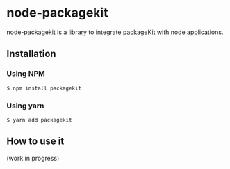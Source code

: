 # node-packagekit
node-packagekit is a library to integrate [packageKit](https://www.freedesktop.org/software/PackageKit/) with node applications.
## Installation
### Using NPM
```shell
$ npm install packagekit
```
### Using yarn
```shell 
$ yarn add packagekit
```
## How to use it
(work in progress)